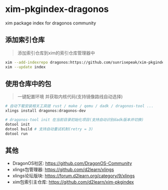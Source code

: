# xim-pkgindex-dragonos

xim package index for dragonos community

## 添加索引仓库

> 添加索引仓库到xim的索引仓库管理器中

```bash
xim --add-indexrepo dragonos:https://github.com/sunrisepeak/xim-pkgindex-dragonos.git
xim --update index
```

## 使用仓库中的包

> 一键配置环境 并获取内核代码(支持镜像路线自动选择) 

```bash
# 自动下载安装相关工具链 rust / make / qemu / dadk / dragonos-tool ...
xlings install dragonos:dragonos-dev
```

```bash
# dragonos-tool init 在当前目录初始化项目(支持自动识别dadk版本并切换)
dotool init
dotool build # 支持自动重试机制(retry = 3)
dotool run
```

## 其他

- DragonOS社区: https://github.com/DragonOS-Community
- xlings包管理器: https://github.com/d2learn/xlings
- xlings论坛版块: https://forum.d2learn.org/category/9/xlings
- xim包索引主仓库: https://github.com/d2learn/xim-pkgindex
